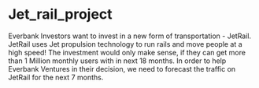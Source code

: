 # Jet_rail_project
Everbank Investors want to invest in a new form of transportation - JetRail. JetRail uses Jet propulsion technology to run rails and move people at a high speed! The investment would only make sense, if they can get more than 1 Million monthly users with in next 18 months. In order to help Everbank Ventures in their decision, we need to forecast the traffic on JetRail for the next 7 months.
